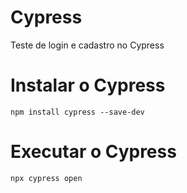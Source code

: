 # Cypress
Teste de login e cadastro no Cypress

# Instalar o Cypress 
```
npm install cypress --save-dev
```

# Executar o Cypress

```
npx cypress open
```
